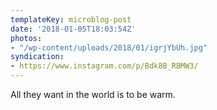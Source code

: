 ```yaml
---
templateKey: microblog-post
date: '2018-01-05T18:03:54Z'
photos:
- "/wp-content/uploads/2018/01/igrjYbUh.jpg"
syndication:
- https://www.instagram.com/p/Bdk8B_RBMW3/
---
```


All they want in the world is to be warm.

